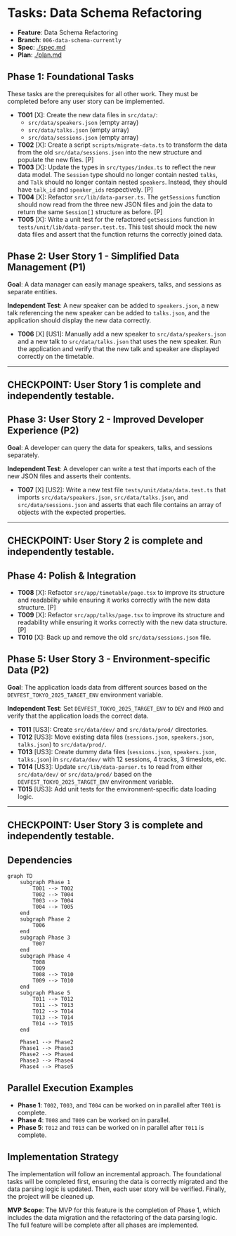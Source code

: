 # Tasks: Data Schema Refactoring

- **Feature**: Data Schema Refactoring
- **Branch**: `006-data-schema-currently`
- **Spec**: [./spec.md](./spec.md)
- **Plan**: [./plan.md](./plan.md)

## Phase 1: Foundational Tasks

These tasks are the prerequisites for all other work. They must be completed before any user story can be implemented.

- **T001** [X]: Create the new data files in `src/data/`:
  - `src/data/speakers.json` (empty array)
  - `src/data/talks.json` (empty array)
  - `src/data/sessions.json` (empty array)
- **T002** [X]: Create a script `scripts/migrate-data.ts` to transform the data from the old `src/data/sessions.json` into the new structure and populate the new files. [P]
- **T003** [X]: Update the types in `src/types/index.ts` to reflect the new data model. The `Session` type should no longer contain nested `talks`, and `Talk` should no longer contain nested `speakers`. Instead, they should have `talk_id` and `speaker_ids` respectively. [P]
- **T004** [X]: Refactor `src/lib/data-parser.ts`. The `getSessions` function should now read from the three new JSON files and join the data to return the same `Session[]` structure as before. [P]
- **T005** [X]: Write a unit test for the refactored `getSessions` function in `tests/unit/lib/data-parser.test.ts`. This test should mock the new data files and assert that the function returns the correctly joined data.

## Phase 2: User Story 1 - Simplified Data Management (P1)

**Goal**: A data manager can easily manage speakers, talks, and sessions as separate entities.

**Independent Test**: A new speaker can be added to `speakers.json`, a new talk referencing the new speaker can be added to `talks.json`, and the application should display the new data correctly.

- **T006** [X] [US1]: Manually add a new speaker to `src/data/speakers.json` and a new talk to `src/data/talks.json` that uses the new speaker. Run the application and verify that the new talk and speaker are displayed correctly on the timetable.

---

## **CHECKPOINT**: User Story 1 is complete and independently testable.

## Phase 3: User Story 2 - Improved Developer Experience (P2)

**Goal**: A developer can query the data for speakers, talks, and sessions separately.

**Independent Test**: A developer can write a test that imports each of the new JSON files and asserts their contents.

- **T007** [X] [US2]: Write a new test file `tests/unit/data/data.test.ts` that imports `src/data/speakers.json`, `src/data/talks.json`, and `src/data/sessions.json` and asserts that each file contains an array of objects with the expected properties.

---

## **CHECKPOINT**: User Story 2 is complete and independently testable.

## Phase 4: Polish & Integration

- **T008** [X]: Refactor `src/app/timetable/page.tsx` to improve its structure and readability while ensuring it works correctly with the new data structure. [P]
- **T009** [X]: Refactor `src/app/talks/page.tsx` to improve its structure and readability while ensuring it works correctly with the new data structure. [P]
- **T010** [X]: Back up and remove the old `src/data/sessions.json` file.

## Phase 5: User Story 3 - Environment-specific Data (P2)

**Goal**: The application loads data from different sources based on the `DEVFEST_TOKYO_2025_TARGET_ENV` environment variable.

**Independent Test**: Set `DEVFEST_TOKYO_2025_TARGET_ENV` to `DEV` and `PROD` and verify that the application loads the correct data.

- **T011** [US3]: Create `src/data/dev/` and `src/data/prod/` directories.
- **T012** [US3]: Move existing data files (`sessions.json`, `speakers.json`, `talks.json`) to `src/data/prod/`.
- **T013** [US3]: Create dummy data files (`sessions.json`, `speakers.json`, `talks.json`) in `src/data/dev/` with 12 sessions, 4 tracks, 3 timeslots, etc.
- **T014** [US3]: Update `src/lib/data-parser.ts` to read from either `src/data/dev/` or `src/data/prod/` based on the `DEVFEST_TOKYO_2025_TARGET_ENV` environment variable.
- **T015** [US3]: Add unit tests for the environment-specific data loading logic.

---

## **CHECKPOINT**: User Story 3 is complete and independently testable.

## Dependencies

```mermaid
graph TD
    subgraph Phase 1
        T001 --> T002
        T002 --> T004
        T003 --> T004
        T004 --> T005
    end
    subgraph Phase 2
        T006
    end
    subgraph Phase 3
        T007
    end
    subgraph Phase 4
        T008
        T009
        T008 --> T010
        T009 --> T010
    end
    subgraph Phase 5
        T011 --> T012
        T011 --> T013
        T012 --> T014
        T013 --> T014
        T014 --> T015
    end

    Phase1 --> Phase2
    Phase1 --> Phase3
    Phase2 --> Phase4
    Phase3 --> Phase4
    Phase4 --> Phase5
```

## Parallel Execution Examples

- **Phase 1**: `T002`, `T003`, and `T004` can be worked on in parallel after `T001` is complete.
- **Phase 4**: `T008` and `T009` can be worked on in parallel.
- **Phase 5**: `T012` and `T013` can be worked on in parallel after `T011` is complete.

## Implementation Strategy

The implementation will follow an incremental approach. The foundational tasks will be completed first, ensuring the data is correctly migrated and the data parsing logic is updated. Then, each user story will be verified. Finally, the project will be cleaned up.

**MVP Scope**: The MVP for this feature is the completion of Phase 1, which includes the data migration and the refactoring of the data parsing logic. The full feature will be complete after all phases are implemented.
